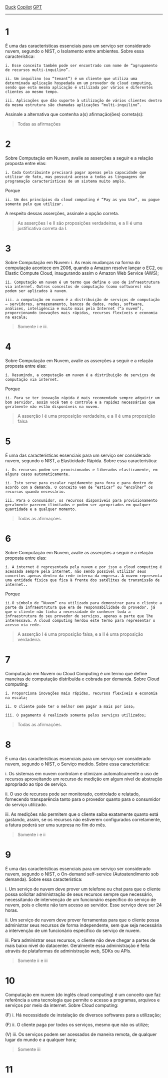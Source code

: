 # 
[Duck](https://duckduckgo.com/?q=DuckDuckGo+AI+Chat&ia=chat&duckai=1)
[Copilot](https://copilot.microsoft.com/)
[GPT](https://chatgpt.com/)

___

# 1

É uma das características essenciais para um serviço ser considerado nuvem, segundo o NIST, o Isolamento entre ambientes. Sobre essa característica:

    i. Esse conceito também pode ser encontrado com nome de “agrupamento de recursos multi-inquilino”. 
    
    ii. Um inquilino (ou “tenant”) é um cliente que utiliza uma determinada aplicação hospedada em um provedor de cloud computing, sendo que esta mesma aplicação é utilizada por vários e diferentes clientes ao mesmo tempo. 
    
    iii. Aplicações que dão suporte à utilização de vários clientes dentro da mesma estrutura são chamadas aplicações “multi-inquilino”.

Assinale a alternativa que contenha a(s) afirmação(ões) correta(s):

> Todas as afirmações

# 2

Sobre Computação em Nuvem, avalie as asserções a seguir e a relação proposta entre elas:

    i. Cada Contribuinte precisará pagar apenas pela capacidade que utilizar de fato, mas possuirá acesso a todas as linguagens de programação características de um sistema muito amplo.
Porque
    
    ii. Um dos princípios da cloud computing é “Pay as you Use”, ou pague somente pelo que utilizar.

A respeito dessas asserções, assinale a opção correta. 

> As asserções I e II são proposições verdadeiras, e a II é uma justificativa correta da I. 

# 3

Sobre Computação em Nuvem:
    i. As reais mudanças na forma do computação acontece em 2006, quando a Amazon resolve lançar o EC2, ou Elastic Compute Cloud, inaugurando assim o Amazon Web Service (AWS);
    
    ii. Computação em nuvem é um termo que define o uso de infraestrutura via internet. Outros conceitos de computação (como softwares) não podem ser aplicados à nuvem. 
    
    iii. a computação em nuvem é a distribuição de serviços de computação – servidores, armazenamento, bancos de dados, redes, software, análises, inteligência e muito mais pela Internet (“a nuvem”), proporcionando inovações mais rápidas, recursos flexíveis e economia na escala;

> Somente i e iii.

# 4

Sobre Computação em Nuvem, avalie as asserções a seguir e a relação proposta entre elas:
    
    i. Resumindo, a computação em nuvem é a distribuição de serviços de computação via internet.
Porque
    
    ii. Para se ter inovação rápida é mais recomendado sempre adquirir um bom servidor, assim você tem o controle e a rapidez necessárias que geralmente não estão disponíveis na nuvem.

> A asserção I é uma proposição verdadeira, e a II é uma proposição falsa

# 5

É uma das características essenciais para um serviço ser considerado nuvem, segundo o NIST, a Elasticidade Rápida. Sobre essa característica:
    
    i. Os recursos podem ser provisionados e liberados elasticamente, em alguns casos automaticamente.
    
    ii. Isto serve para escalar rapidamente para fora e para dentro de acordo com a demanda. O conceito vem de “esticar” ou “encolher” os recursos quando necessário.
    
    iii. Para o consumidor, os recursos disponíveis para provisionamento geralmente parecem ilimitados e podem ser apropriados em qualquer quantidade e a qualquer momento.

> Todas as afirmações.

# 6

Sobre Computação em Nuvem, avalie as asserções a seguir e a relação proposta entre elas:
   
    i. A internet é representada pela nuvem e por isso a cloud computing é acessada sempre pela internet, não sendo possível utilizar seus conceitos apenas dentro da rede interna da empresa. A nuvem representa uma entidade física que fica à frente dos satélites de transmissão de internet..
Porque
   
    ii.O símbolo de “Nuvem” era utilizado para demonstrar para o cliente a parte da infraestrutura que era de responsabilidade do provedor, já que o cliente não tinha a necessidade de conhecer toda a infraestrutura do seu provedor de serviços, apenas a parte que lhe interessava. A cloud computing herdou este termo para representar o acesso via rede.

> A asserção I é uma proposição falsa, e a II é uma proposição verdadeira.

# 7

Computação em Nuvem ou Cloud Computing é um termo que define maneiras de computação distribuída e cobrada por demanda. Sobre Cloud computing: 

    i. Proporciona inovações mais rápidas, recursos flexíveis e economia na escala;
   
    ii. O cliente pode ter o melhor sem pagar a mais por isso;
    
    iii. O pagamento é realizado somente pelos serviços utilizados;

> Todas as afirmações.

# 8

É uma das características essenciais para um serviço ser considerado nuvem, segundo o NIST, o Serviço medido. Sobre essa característica:

i. Os sistemas em nuvem controlam e otimizam automaticamente o uso de recursos aproveitando um recurso de medição em algum nível de abstração apropriado ao tipo de serviço.

ii. O uso de recursos pode ser monitorado, controlado e relatado, fornecendo transparência tanto para o provedor quanto para o consumidor do serviço utilizado. 

iii. As medições não permitem que o cliente saiba exatamente quanto está gastando, assim, se os recursos não estiverem configurados corretamente, a fatura poderá ser uma surpresa no fim do mês.

> Somente i e ii

# 9
É uma das características essenciais para um serviço ser considerado nuvem, segundo o NIST, o On-demand self-service (Autoatendimento sob demanda). Sobre essa característica:

i. Um serviço de nuvem deve prover um telefone ou chat para que o cliente possa solicitar administração de seus recursos sempre que necessário, necessitando de intervenção de um funcionário específico do serviço de nuvem, pois o cliente não tem acesso ao servidor. Esse serviço deve ser 24 horas.

ii. Um serviço de nuvem deve prover ferramentas para que o cliente possa administrar seus recursos de forma independente, sem que seja necessária a intervenção de um funcionário específico do serviço de nuvem.

iii. Para administrar seus recursos, o cliente não deve chegar a partes de mais baixo nível do datacenter. Geralmente essa administração é feita através de plataformas de administração web, SDKs ou APIs.

>Somente ii e iii

# 10

Computação em nuvem (do inglês cloud computing) é um conceito que faz referência a uma tecnologia que permite o acesso a programas, arquivos e serviços por meio da internet. Sobre Cloud computing: 

(F) i. Há necessidade de instalação de diversos softwares para a utilização;

(F) ii. O cliente paga por todos os serviços, mesmo que não os utilize;

(V) iii. Os serviços podem ser acessados de maneira remota, de qualquer lugar do mundo e a qualquer hora;

> Somente iii

# 11

>
